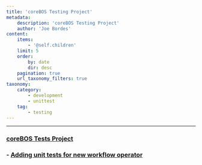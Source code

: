 ```yaml
---
title: 'coreBOS Testing Project'
metadata:
    description: 'coreBOS Testing Project'
    author: 'Joe Bordes'
content:
    items:
        - '@self.children'
    limit: 5
    order:
        by: date
        dir: desc
    pagination: true
    url_taxonomy_filters: true
taxonomy:
    category:
        - development
        - unittest
    tag:
        - testing
---
```

---
### [coreBOS Tests Project](https://github.com/tsolucio/coreBOSTests)

###  - [Adding unit tests for new workflow operator](http://localhost/coreBOSDocumentation/developer-guide/development%20framework/testing/workflowoperator)